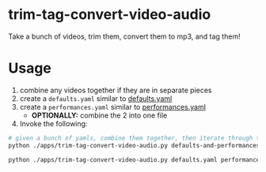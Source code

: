 # trim-tag-convert-video-audio
Take a bunch of videos, trim them, convert them to mp3, and tag them!


# Usage
1. combine any videos together if they are in separate pieces
2. create a `defaults.yaml` similar to [defaults.yaml](../defaults.yaml)
3. create a `performances.yaml` similar to [performances.yaml](../performances.yaml)
    - **OPTIONALLY:** combine the 2 into one file
4. Invoke the following:
```bash
# given a bunch of yamls, combine them together, then iterate through the indexes alphanumerically.
python ./apps/trim-tag-convert-video-audio.py defaults-and-performances.yaml

python ./apps/trim-tag-convert-video-audio.py defaults.yaml performances.yaml
```
